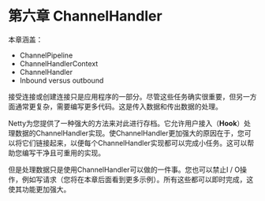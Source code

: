 # 第六章 ChannelHandler

本章涵盖：

* ChannelPipeline 
* ChannelHandlerContext
* ChannelHandler 
* Inbound versus outbound

接受连接或创建连接只是应用程序的一部分。尽管这些任务确实很重要，但另一方面通常更复杂，需要编写更多代码。这是传入数据和传出数据的处理。

Netty为您提供了一种强大的方法来对此进行存档。它允许用户接入（**Hook**）处理数据的ChannelHandler实现。使ChannelHandler更加强大的原因在于，您可以将它们链接起来，以便每个ChannelHandler实现都可以完成小任务。这可以帮助您编写干净且可重用的实现。

但是处理数据只是使用ChannelHandler可以做的一件事。您也可以禁止I / O操作，例如写请求（您将在本章后面看到更多示例）。所有这些都可以即时完成，这使其功能更加强大。





